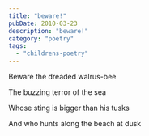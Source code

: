 ```yaml
---
title: "beware!"
pubDate: 2010-03-23
description: "beware!"
category: "poetry"
tags:
  - "childrens-poetry"
---
```


Beware the dreaded walrus-bee

The buzzing terror of the sea

Whose sting is bigger than his tusks

And who hunts along the beach at dusk
